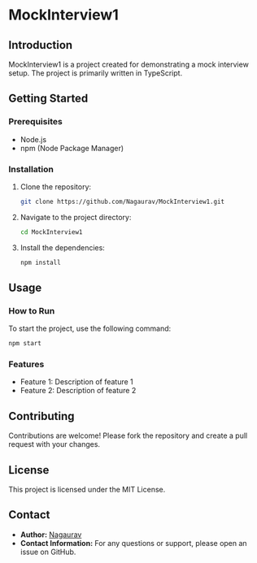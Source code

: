 # MockInterview1

## Introduction
MockInterview1 is a project created for demonstrating a mock interview setup. The project is primarily written in TypeScript.

## Getting Started

### Prerequisites
- Node.js
- npm (Node Package Manager)

### Installation
1. Clone the repository:
   ```sh
   git clone https://github.com/Nagaurav/MockInterview1.git
   ```
2. Navigate to the project directory:
   ```sh
   cd MockInterview1
   ```
3. Install the dependencies:
   ```sh
   npm install
   ```

## Usage

### How to Run
To start the project, use the following command:
```sh
npm start
```

### Features
- Feature 1: Description of feature 1
- Feature 2: Description of feature 2

## Contributing
Contributions are welcome! Please fork the repository and create a pull request with your changes. 

## License
This project is licensed under the MIT License.

## Contact
- **Author:** [Nagaurav](https://github.com/Nagaurav)
- **Contact Information:** For any questions or support, please open an issue on GitHub.

